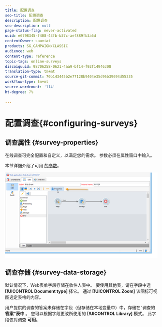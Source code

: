 ```yaml
---
title: 配置调查
seo-title: 配置调查
description: 配置调查
seo-description: null
page-status-flag: never-activated
uuid: e6798345-f408-43fb-b37c-aef889fb3a6d
contentOwner: sauviat
products: SG_CAMPAIGN/CLASSIC
audience: web
content-type: reference
topic-tags: online-surveys
discoiquuid: 98706258-0621-4aa9-bf14-f92f14946308
translation-type: tm+mt
source-git-commit: 70b143445b2e77128b9404e35d96b39694d55335
workflow-type: tm+mt
source-wordcount: '114'
ht-degree: 7%

---
```



# 配置调查{#configuring-surveys}

## 调查属性 {#survey-properties}

在线调查可完全配置和自定义，以满足您的需求。 参数必须在属性窗口中输入。

本节详细介绍了可用 [的参数](../../web/using/defining-web-forms-properties.md)。

![](assets/s_ncs_admin_survey_properties_general.png)

## 调查存储 {#survey-data-storage}

默认情况下，Web表单字段存储在收件人表中。 要使用其他表，请在字段中选 **[!UICONTROL Document type]** 择它。 通过 **[!UICONTROL Zoom]** 该图标可视图选定表格的内容。

用户提供的调查的答案未存储在字段（但存储在本地变量中）中，存储在“调查的 **答案”表中** 。 您可以根据字段更改所使用的 **[!UICONTROL Library]** 模式。 此字段仅对调查 **可用**。
